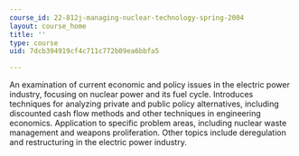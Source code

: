 ```yaml
---
course_id: 22-812j-managing-nuclear-technology-spring-2004
layout: course_home
title: ''
type: course
uid: 7dcb394919cf4c711c772b09ea6bbfa5

---
```

An examination of current economic and policy issues in the electric power industry, focusing on nuclear power and its fuel cycle. Introduces techniques for analyzing private and public policy alternatives, including discounted cash flow methods and other techniques in engineering economics. Application to specific problem areas, including nuclear waste management and weapons proliferation. Other topics include deregulation and restructuring in the electric power industry.
